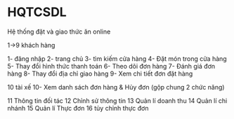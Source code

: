 # HQTCSDL
Hệ thống đặt và giao thức ăn online 


1->9 khách hàng

1- đăng nhập
2- trang chủ
3- tìm kiếm cửa hàng
4- Đặt món trong cửa hàng
5- Thay đổi hình thức thanh toán
6- Theo dõi đơn hàng
7- Đánh giá đơn hàng
8- Thay đổi địa chỉ giao hàng
9- Xem chi tiết đơn đặt hàng

10 tài xế
10- Xem danh sách đơn hàng & Hủy đơn (gộp chung 2 chức năng)

11 Thông tin đối tác
12 Chỉnh sử thông tin
13 Quản lí doanh thu 
14 Quản lí chi nhánh 
15 Quản lí Thực đơn
16 tủy chỉnh thực đơn 
